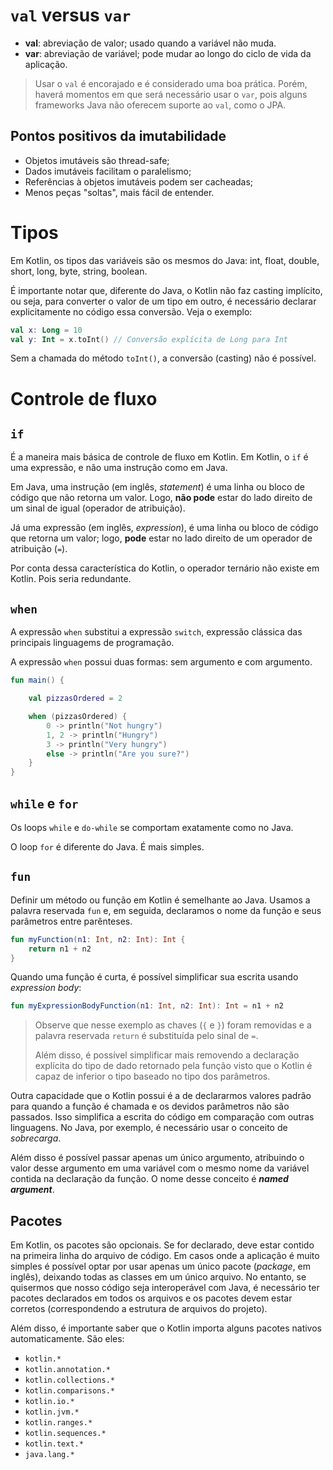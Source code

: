 # ```val``` versus ```var```
- **val**: abreviação de valor; usado quando a variável não muda.
- **var**: abreviação de variável; pode mudar ao longo do ciclo de vida da aplicação.
> Usar o ```val``` é encorajado e é considerado uma boa prática. Porém, haverá momentos em que será necessário usar o ```var```, pois alguns frameworks Java não oferecem suporte ao ```val```, como o JPA.

## Pontos positivos da imutabilidade
- Objetos imutáveis são thread-safe;
- Dados imutáveis facilitam o paralelismo;
- Referências à objetos imutáveis podem ser cacheadas;
- Menos peças "soltas", mais fácil de entender.

# Tipos
Em Kotlin, os tipos das variáveis são os mesmos do Java: int, float, double, short, long, byte, string, boolean.

É importante notar que, diferente do Java, o Kotlin não faz casting implícito, ou seja, para converter o valor de um tipo em outro, é necessário declarar explicitamente no código essa conversão. Veja o exemplo:

```kotlin
val x: Long = 10
val y: Int = x.toInt() // Conversão explícita de Long para Int
```

Sem a chamada do método ```toInt()```, a conversão (casting) não é possível.

# Controle de fluxo
## ```if```
É a maneira mais básica de controle de fluxo em Kotlin.
Em Kotlin, o ```if``` é uma expressão, e não uma instrução como em Java.

Em Java, uma instrução (em inglês, _statement_) é uma linha ou bloco de código que não retorna um valor. Logo, **não pode** estar do lado direito de um sinal de igual (operador de atribuição).

Já uma expressão (em inglês, _expression_), é uma linha ou bloco de código que retorna um valor; logo, **pode** estar no lado direito de um operador de atribuição (```=```).

Por conta dessa característica do Kotlin, o operador ternário não existe em Kotlin. Pois seria redundante.

## ```when```
A expressão ```when``` substitui a expressão ```switch```, expressão clássica das principais linguagems de programação.

A expressão ```when``` possui duas formas: sem argumento e com argumento.

```kotlin
fun main() {

    val pizzasOrdered = 2

    when (pizzasOrdered) {
        0 -> println("Not hungry")
        1, 2 -> println("Hungry")
        3 -> println("Very hungry")
        else -> println("Are you sure?")
    }
}
```

## ```while``` e ```for```
Os loops ```while``` e ```do-while``` se comportam exatamente como no Java.

O loop ```for``` é diferente do Java. É mais simples.

## ```fun```
Definir um método ou função em Kotlin é semelhante ao Java. Usamos a palavra reservada ```fun``` e, em seguida, declaramos o nome da função e seus parâmetros entre parênteses.
```kotlin
fun myFunction(n1: Int, n2: Int): Int {
    return n1 + n2
}
```

Quando uma função é curta, é possível simplificar sua escrita usando _expression body_:
```kotlin
fun myExpressionBodyFunction(n1: Int, n2: Int): Int = n1 + n2
```
> Observe que nesse exemplo as chaves (```{``` e ```}```) foram removidas e a palavra reservada ```return``` é substituída pelo sinal de ```=```.
> 
> Além disso, é possível simplificar mais removendo a declaração explícita do tipo de dado retornado pela função visto que o Kotlin é capaz de inferior o tipo baseado no tipo dos parâmetros.

Outra capacidade que o Kotlin possui é a de declararmos valores padrão para quando a função é chamada e os devidos parâmetros não são passados. Isso simplifica a escrita do código em comparação com outras linguagens. No Java, por exemplo, é necessário usar o conceito de _sobrecarga_.

Além disso é possível passar apenas um único argumento, atribuindo o valor desse argumento em uma variável com o mesmo nome da variável contida na declaração da função. O nome desse conceito é ***named argument***.

## Pacotes
Em Kotlin, os pacotes são opcionais. Se for declarado, deve estar contido na primeira linha do arquivo de código. Em casos onde a aplicação é muito simples é possível optar por usar apenas um único pacote (_package_, em inglês), deixando todas as classes em um único arquivo. No entanto, se quisermos que nosso código seja interoperável com Java, é necessário ter pacotes declarados em todos os arquivos e os pacotes devem estar corretos (correspondendo a estrutura de arquivos do projeto).

Além disso, é importante saber que o Kotlin importa alguns pacotes nativos automaticamente. São eles:
- ```kotlin.*``` 
- ```kotlin.annotation.*```
- ```kotlin.collections.*```
- ```kotlin.comparisons.*```
- ```kotlin.io.*```
- ```kotlin.jvm.*```
- ```kotlin.ranges.*```
- ```kotlin.sequences.*```
- ```kotlin.text.*```
- ```java.lang.*```